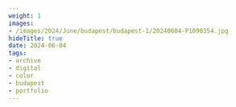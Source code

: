 ```yaml
---
weight: 1
images:
- /images/2024/June/budapest/budapest-1/20240604-P1090354.jpg
hideTitle: true
date: 2024-06-04
tags:
- archive
- digital
- color
- budapest
- portfolio
---
```


